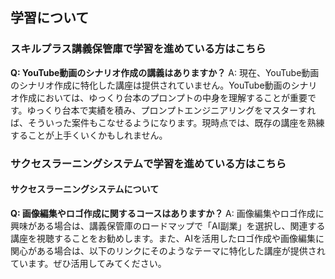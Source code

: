 ## 学習について
### スキルプラス講義保管庫で学習を進めている方はこちら

**Q: YouTube動画のシナリオ作成の講義はありますか？**
A: 現在、YouTube動画のシナリオ作成に特化した講座は提供されていません。YouTube動画のシナリオ作成においては、ゆっくり台本のプロンプトの中身を理解することが重要です。ゆっくり台本で実績を積み、プロンプトエンジニアリングをマスターすれば、そういった案件もこなせるようになります。現時点では、既存の講座を熟練することが上手くいくかもしれません。

### サクセスラーニングシステムで学習を進めている方はこちら
#### サクセスラーニングシステムについて

**Q: 画像編集やロゴ作成に関するコースはありますか？**
A: 画像編集やロゴ作成に興味がある場合は、講義保管庫のロードマップで「AI副業」を選択し、関連する講座を視聴することをお勧めします。また、AIを活用したロゴ作成や画像編集に関心がある場合は、以下のリンクにそのようなテーマに特化した講座が提供されています。ぜひ活用してみてください。
